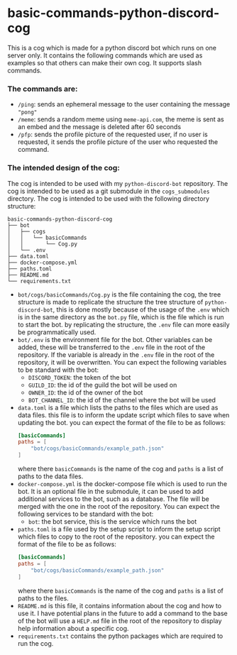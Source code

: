 # basic-commands-python-discord-cog
This is a cog which is made for a python discord bot which runs on one server only.
It contains the following commands which are used as examples so that others can make their own cog. It supports slash 
commands.
### The commands are:
- `/ping`: sends an ephemeral message to the user containing the message `"pong"`
- `/meme`: sends a random meme using `meme-api.com`, the meme is sent as an embed and the message is deleted after 60
seconds
- `/pfp`: sends the profile picture of the requested user, if no user is requested, it sends the profile picture of the
user who requested the command.
### The intended design of the cog:
The cog is intended to be used with my `python-discord-bot` repository. The cog is intended to be used as a git
submodule in the `cogs_submodules` directory. The cog is intended to be used with the following directory structure:
```
basic-commands-python-discord-cog
├── bot
│   ├── cogs
│   │   └── basicCommands
│   │       └── Cog.py
│   └── .env
├── data.toml
├── docker-compose.yml
├── paths.toml
├── README.md
└── requirements.txt
```
- `bot/cogs/basicCommands/Cog.py` is the file containing the cog, the tree structure is made to replicate the structure
the tree structure of `python-discord-bot`, this is done mostly because of the usage of the `.env` which is in the same
directory as the `bot.py` file, which is the file which is run to start the bot. by replicating the structure, the
`.env` file can more easily be programmatically used.
- `bot/.env` is the environment file for the bot. Other variables can be added, these will be transferred to the `.env`
file in the root of the repository. If the variable is already in the `.env` file in the root of the repository, it will
be overwritten. You can expect the following variables to be standard with the bot:
  - `DISCORD_TOKEN`: the token of the bot
  - `GUILD_ID`: the id of the guild the bot will be used on
  - `OWNER_ID`: the id of the owner of the bot
  - `BOT_CHANNEL_ID`: the id of the channel where the bot will be used
- `data.toml` is a file which lists the paths to the files which are used as data files. this file is to inform the
update script which files to save when updating the bot. you can expect the format of the file to be as follows:
    ```toml
    [basicCommands]
    paths = [
        "bot/cogs/basicCommands/example_path.json"
    ]
    ```
  where there `basicCommands` is the name of the cog and `paths` is a list of paths to the data files.
- `docker-compose.yml` is the docker-compose file which is used to run the bot. It is an optional file in the submodule,
it can be used to add additional services to the bot, such as a database. The file will be merged with the one in the
root of the repository. You can expect the following services to be standard with the bot:
  - `bot`: the bot service, this is the service which runs the bot
- `paths.toml` is a file used by the setup script to inform the setup script which files to copy to the root of the
repository. you can expect the format of the file to be as follows:
    ```toml
    [basicCommands]
    paths = [
        "bot/cogs/basicCommands/example_path.json"
    ]
    ```
  where there `basicCommands` is the name of the cog and `paths` is a list of paths to the files.
- `README.md` is this file, it contains information about the cog and how to use it. I have potential plans in the
future to add a command to the base of the bot will use a `HELP.md` file in the root of the repository to display help
information about a specific cog.
- `requirements.txt` contains the python packages which are required to run the cog.